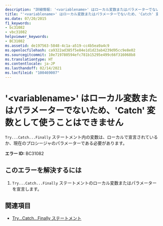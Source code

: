 ```yaml
---
description: "詳細情報: '<variablename>' はローカル変数またはパラメーターでないため、'Catch' 変数として使うことはできません"
title: "'<variablename>' はローカル変数またはパラメーターでないため、'Catch' 変数として使うことはできません"
ms.date: 07/20/2015
f1_keywords:
- bc31082
- vbc31082
helpviewer_keywords:
- BC31082
ms.assetid: de197563-5848-4c1a-a519-cc4b5ea9a4c9
ms.openlocfilehash: ca9322ad385f5e84e1d1d23ab4239d95cc9e8e02
ms.sourcegitcommit: 10e719780594efc781b15295e499c66f316068b8
ms.translationtype: HT
ms.contentlocale: ja-JP
ms.lasthandoff: 02/14/2021
ms.locfileid: "100469007"
---
```

# <a name="variablename-is-not-a-local-variable-or-parameter-and-so-cannot-be-used-as-a-catch-variable"></a>'\<variablename>' はローカル変数またはパラメーターでないため、'Catch' 変数として使うことはできません

`Try...Catch...Finally` ステートメント内の変数は、ローカルで宣言されているか、現在のプロシージャのパラメーターである必要があります。  
  
 **エラー ID:** BC31082  
  
## <a name="to-correct-this-error"></a>このエラーを解決するには  
  
1. `Try...Catch...Finally` ステートメントのローカル変数またはパラメーターを宣言します。  
  
## <a name="see-also"></a>関連項目

- [Try...Catch...Finally ステートメント](../language-reference/statements/try-catch-finally-statement.md)
